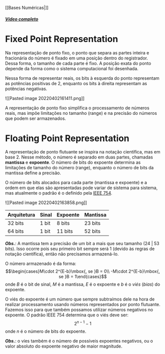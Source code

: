 [[Bases Numéricas|]]
##### [Vídeo completo](https://www.youtube.com/watch?v=RuKkePyo9zk&t=846s)
# Fixed Point Representation
Na representação de ponto fixo, o ponto que separa as partes inteira e fracionária do número é fixado em uma posição dentro do registrador. Dessa forma, o tamanho de cada parte é fixo. A posição exata do ponto depende da forma como o sistema computacional foi desenhada.

Nessa forma de representar reais, os bits à esquerda do ponto representam as potências positivas de 2, enquanto os bits à direita representam as potências negativas.

![[Pasted image 20220402161411.png]]

A representação de ponto fixo simplifica o processamento de números reais, mas impõe limitações no tamanho (range) e na precisão do números que podem ser armazenados.

# Floating Point Representation
A representação de ponto flutuante se inspira na notação científica, mas em base 2. Nesse método, o número é separado em duas partes, chamadas **mantissa** e **expoente**. O número de bits do expoente determina as limitações de tamanho do número (range), enquanto o número de bits da mantissa define a precisão.

O número de bits alocados para cada parte (mantissa e expoente) e a ordem em que elas são apresentadas pode variar de sistema para sistema, mas atualmente o padrão é o definido pela [IEEE 754](http://mathcenter.oxford.emory.edu/site/cs170/ieee754/). 

![[Pasted image 20220402163858.png]]

| Arquitetura | Sinal | Expoente | Mantissa |
| ----------- | ----- | -------- | -------- |
| 32 bits     | 1 bit | 8 bits   | 23 bits  |
| 64 bits     | 1 bit | 11 bits  | 52 bits  | 

**_Obs._**: A mantissa tem a precisão de um bit a mais que seu tamanho (24 | 53 bits). Isso ocorre pois seu primeiro bit sempre será 1 (devido às regras de notação científica), então não precisamos armazená-lo.

O número armazenado é da forma:
$$\begin{cases}M\cdot 2^{E-b}\mbox{, se }B = 0\\ -M\cdot 2^{E-b}\mbox{, se }B = 1\end{cases}$$
onde $B$ é o bit de sinal, $M$ é a mantissa, $E$ é o expoente e $b$ é o _viés_ (_bias_) do expoente. 

O viés do expoente é um número que sempre subtraímos dele na hora de realizar processamento usando números representados por ponto flutuante. Fazemos isso para que também possamos utilizar números negativos no expoente.
O padrão IEEE 754 determina que o viés deve ser:$$2^{n-1}-1$$
onde $n$ é o número de bits do expoente.

**_Obs._**: o víes também é o número de possíveis expoentes negativos, ou o valor absoluto do expoente negativo de maior magnitude.